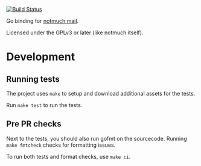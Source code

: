 [![Build
Status](https://travis-ci.org/zenhack/go.notmuch.svg?branch=master)](https://travis-ci.org/zenhack/go.notmuch)

Go binding for [notmuch mail][1].

Licensed under the GPLv3 or later (like notmuch itself).

[1]: http://notmuchmail.org/

# Development

## Running tests
The project uses `make` to setup and download additional assets for the tests.

Run `make test` to run the tests.

## Pre PR checks
Next to the tests, you should also run gofmt on the sourcecode.
Running `make fmtcheck` checks for formatting issues.

To run both tests and format checks, use `make ci`.
